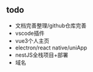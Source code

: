 ## todo
- 文档完善整理/github仓库完善
- vscode插件
- vue3个人主页
- electron/react native/uniApp
- nestJS全栈项目+部署
- 域名